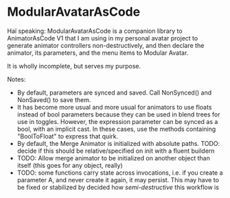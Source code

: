 ModularAvatarAsCode
====

Haï speaking: ModularAvatarAsCode is a companion library to AnimatorAsCode V1 that I am using in my personal avatar project to generate animator controllers non-destructively, and then declare the animator, its parameters, and the menu items to Modular Avatar.

It is wholly incomplete, but serves my purpose.

Notes:

- By default, parameters are synced and saved. Call NonSynced() and NonSaved() to save them.
- It has become more usual and more usual for animators to use floats instead of bool parameters because they can be used in blend trees for use in toggles. However, the expression parameter can be synced as a bool, with an implicit cast. In these cases, use the methods containing "BoolToFloat" to express that quirk.
- By default, the Merge Animator is initialized with absolute paths. TODO: decide if this should be relative/specified on init with a fluent buildern
- TODO: Allow merge animator to be initialized on another object than itself (this goes for any object, really)
- TODO: some functions carry state across invocations, i.e. if you create a parameter A, and never create it again, it may persist. This may have to be fixed or stabilized by decided how *semi-destructive* this workflow is